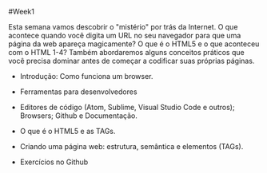 #Week1 

Esta semana vamos descobrir o "mistério" por trás da Internet. O que acontece quando você digita um URL no seu navegador para que uma página da web apareça magicamente? O que é o HTML5 e o que aconteceu com o HTML 1-4? Também abordaremos alguns conceitos práticos que você precisa dominar antes de começar a codificar suas próprias páginas. 

* Introdução: Como funciona um browser.

* Ferramentas para desenvolvedores

* Editores de código (Atom, Sublime, Visual Studio Code e outros); Browsers; Github e Documentação.

* O que é o HTML5 e as TAGs.

* Criando uma página web: estrutura, semântica e elementos (TAGs).

* Exercícios no Github
